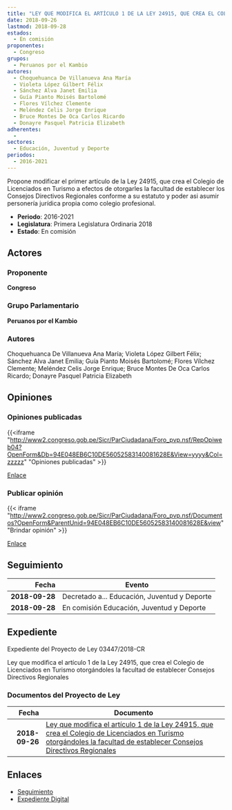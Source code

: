 ```yaml
---
title: "LEY QUE MODIFICA EL ARTÍCULO 1 DE LA LEY 24915, QUE CREA EL COLEGIO DE LICENCIADOS EN TURISMO OTORGÁNDOLES LA FACULTAD DE ESTABLECER CONSEJOS DIRECTIVOS REGIONALES"
date: 2018-09-26
lastmod: 2018-09-28
estados: 
  - En comisión
proponentes: 
  - Congreso
grupos: 
  - Peruanos por el Kambio
autores: 
  - Choquehuanca De Villanueva Ana María
  - Violeta López Gilbert Félix
  - Sánchez Alva Janet Emilia
  - Guía Pianto Moisés Bartolomé
  - Flores Vílchez Clemente
  - Meléndez Celis Jorge Enrique
  - Bruce Montes De Oca Carlos Ricardo
  - Donayre Pasquel Patricia Elizabeth
adherentes: 
  - 
sectores: 
  - Educación, Juventud y Deporte
periodos: 
  - 2016-2021
---
```


Propone modificar el primer artículo de la Ley 24915, que crea el Colegio de Licenciados en Turismo a efectos de otorgarles la facultad de establecer los Consejos Directivos Regionales conforme a su estatuto y poder asi asumir personería jurídica propia como colegio profesional.

- **Periodo**: 2016-2021
- **Legislatura**: Primera Legislatura Ordinaria 2018
- **Estado**: En comisión

## Actores

### Proponente

**Congreso**

### Grupo Parlamentario

**Peruanos por el Kambio**

### Autores

Choquehuanca De Villanueva Ana María; Violeta López Gilbert Félix; Sánchez Alva Janet Emilia; Guía Pianto Moisés Bartolomé; Flores Vílchez Clemente; Meléndez Celis Jorge Enrique; Bruce Montes De Oca Carlos Ricardo; Donayre Pasquel Patricia Elizabeth


## Opiniones

### Opiniones publicadas

{{<iframe "http://www2.congreso.gob.pe/Sicr/ParCiudadana/Foro_pvp.nsf/RepOpiweb04?OpenForm&Db=94E048EB6C10DE56052583140081628E&View=yyyy&Col=zzzzz" "Opiniones publicadas" >}}

[Enlace](http://www2.congreso.gob.pe/Sicr/ParCiudadana/Foro_pvp.nsf/RepOpiweb04?OpenForm&Db=94E048EB6C10DE56052583140081628E&View=yyyy&Col=zzzzz)
### Publicar opinión

{{< iframe "http://www2.congreso.gob.pe/Sicr/ParCiudadana/Foro_pvp.nsf/Documentos?OpenForm&ParentUnid=94E048EB6C10DE56052583140081628E&view" "Brindar opinión" >}}

[Enlace](http://www2.congreso.gob.pe/Sicr/ParCiudadana/Foro_pvp.nsf/Documentos?OpenForm&ParentUnid=94E048EB6C10DE56052583140081628E&view)

## Seguimiento

| Fecha | Evento |
|------:|--------|
| **2018-09-28** | Decretado a... Educación, Juventud y Deporte|
| **2018-09-28** | En comisión Educación, Juventud y Deporte|


## Expediente

Expediente del Proyecto de Ley 03447/2018-CR

Ley que modifica el artículo 1 de la Ley 24915, que crea el Colegio de Licenciados en Turismo otorgándoles la facultad de establecer Consejos Directivos Regionales


### Documentos del Proyecto de Ley

| Fecha | Documento |
|------:|--------|
| **2018-09-26** | [Ley que modifica el artículo 1 de la Ley 24915, que crea el Colegio de Licenciados en Turismo otorgándoles la facultad de establecer Consejos Directivos Regionales](http://www.leyes.congreso.gob.pe/Documentos/2016_2021/Proyectos_de_Ley_y_de_Resoluciones_Legislativas/PL0344720180926.PDF) |

## Enlaces 

- [Seguimiento](http://www2.congreso.gob.pe/Sicr/TraDocEstProc/CLProLey2016.nsf/f7fff46988ca05b1052578e100829cc7/66d1442819f9cca00525831500060a7a?OpenDocument)
- [Expediente Digital](http://www2.congreso.gob.pe/Sicr/TraDocEstProc/CLProLey2016.nsf/f7fff46988ca05b1052578e100829cc7/66d1442819f9cca00525831500060a7a?OpenDocument&Click=05257FB7005EB655.eb71d0cf91d8294e05256cdf006b5706/$Body/0.1C6C)
